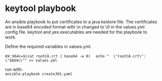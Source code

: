 # keytool playbook
An ansible playbook to put certificates to a java kestore file. The certificates are in base64 encoded format with \n changed to \0 in the values.yml config file.
keytool and yes executables are needed for the playbook to work.  

Define the required variables in values.yml.

ex:
`b64c=$(cat rootCA.crt | base64 -w 0)  `
`echo "  \"rootCA.crt\": \"$b64c\"" >> values.yml  `


run with:  
`ansible-playbook createJKS.yaml  `
